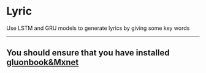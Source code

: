 # Lyric
Use LSTM and GRU models to generate lyrics by giving some key words


---
 You should ensure that you have installed [gluonbook&Mxnet](http://zh.gluon.ai/chapter_prerequisite/install.html)  
---
